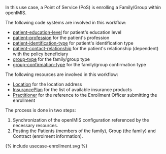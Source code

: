 In this use case, a Point of Service (PoS) is enrolling a Family/Group within openIMIS. 

The following code systems are involved in this workflow:
- [patient-education-level](CodeSystem-patient-education-level.html) for patient's education level
- [patient-profession](CodeSystem-patient-profession.html) for the patient's profession
- [patient-identification-type](CodeSystem-patient-identification-types.html) for patient's identification type
- [patient-contact-relationship](CodeSystem-patient-contact-relationship.html) for the patient's relationship (dependent) with the policy beneficiary 
- [group-type](CodeSystem-group-types.html) for the family/group type
- [group-confirmation-type](CodeSystem-group-confirmation-type.html) for the family/group confirmation type

The following resources are involved in this workflow:
- [Location](StructureDefinition-openimis-location.html) for the location address 
- [InsurancePlan](StructureDefinition-openimis-insurance-plan.html) for the list of available insurance products
- [Practitioner](StructureDefinition-openimis-enrolment-officer-practitioner.html) for the reference to the Enrollment Officer submitting the enrollment 

The process is done in two steps:
1. Synchronization of the openIMIS configuration referenced by the necessary resources.
2. Posting the Patients (members of the family), Group (the family) and Contract (enrolment information).

{% include usecase-enrollment.svg %}
